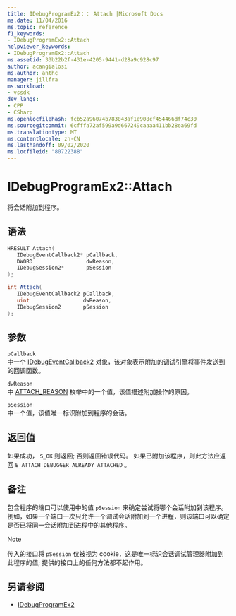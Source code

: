 ```yaml
---
title: IDebugProgramEx2：： Attach |Microsoft Docs
ms.date: 11/04/2016
ms.topic: reference
f1_keywords:
- IDebugProgramEx2::Attach
helpviewer_keywords:
- IDebugProgramEx2::Attach
ms.assetid: 33b22b2f-431e-4205-9441-d28a9c928c97
author: acangialosi
ms.author: anthc
manager: jillfra
ms.workload:
- vssdk
dev_langs:
- CPP
- CSharp
ms.openlocfilehash: fcb52a96074b783043af1e908cf454466df74c30
ms.sourcegitcommit: 6cfffa72af599a9d667249caaaa411bb28ea69fd
ms.translationtype: MT
ms.contentlocale: zh-CN
ms.lasthandoff: 09/02/2020
ms.locfileid: "80722388"
---
```

# <a name="idebugprogramex2attach"></a>IDebugProgramEx2::Attach
将会话附加到程序。

## <a name="syntax"></a>语法

```cpp
HRESULT Attach( 
   IDebugEventCallback2* pCallback,
   DWORD                 dwReason,
   IDebugSession2*       pSession
);
```

```csharp
int Attach( 
   IDebugEventCallback2 pCallback,
   uint                 dwReason,
   IDebugSession2       pSession
);
```

## <a name="parameters"></a>参数
`pCallback`\
中一个 [IDebugEventCallback2](../../../extensibility/debugger/reference/idebugeventcallback2.md) 对象，该对象表示附加的调试引擎将事件发送到的回调函数。

`dwReason`\
中 [ATTACH_REASON](../../../extensibility/debugger/reference/attach-reason.md) 枚举中的一个值，该值描述附加操作的原因。

`pSession`\
中一个值，该值唯一标识附加到程序的会话。

## <a name="return-value"></a>返回值
 如果成功， `S_OK` 则返回; 否则返回错误代码。 如果已附加该程序，则此方法应返回 `E_ATTACH_DEBUGGER_ALREADY_ATTACHED` 。

## <a name="remarks"></a>备注
 包含程序的端口可以使用中的值 `pSession` 来确定尝试将哪个会话附加到该程序。 例如，如果一个端口一次只允许一个调试会话附加到一个进程，则该端口可以确定是否已将同一会话附加到进程中的其他程序。

> [!NOTE]
> 传入的接口将 `pSession` 仅被视为 cookie，这是唯一标识会话调试管理器附加到此程序的值; 提供的接口上的任何方法都不起作用。

## <a name="see-also"></a>另请参阅
- [IDebugProgramEx2](../../../extensibility/debugger/reference/idebugprogramex2.md)
